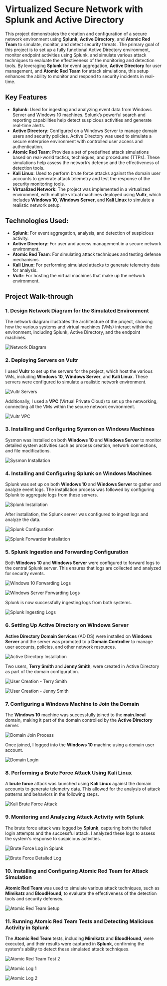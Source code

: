 # Virtualized Secure Network with Splunk and Active Directory

This project demonstrates the creation and configuration of a secure network environment using **Splunk**, **Active Directory**, and **Atomic Red Team** to simulate, monitor, and detect security threats. The primary goal of this project is to set up a fully functional Active Directory environment, monitor endpoint activities using Splunk, and simulate various attack techniques to evaluate the effectiveness of the monitoring and detection tools. By leveraging **Splunk** for event aggregation, **Active Directory** for user management, and **Atomic Red Team** for attack simulations, this setup enhances the ability to monitor and respond to security incidents in real-time.

## Key Features

- **Splunk**: Used for ingesting and analyzing event data from Windows Server and Windows 10 machines. Splunk’s powerful search and reporting capabilities help detect suspicious activities and generate real-time alerts.
- **Active Directory**: Configured on a Windows Server to manage domain users and security policies. Active Directory was used to simulate a secure enterprise environment with controlled user access and authentication.
- **Atomic Red Team**: Provides a set of predefined attack simulations based on real-world tactics, techniques, and procedures (TTPs). These simulations help assess the network’s defense and the effectiveness of detection tools.
- **Kali Linux**: Used to perform brute force attacks against the domain user accounts to generate attack telemetry and test the response of the security monitoring tools.
- **Virtualized Network**: The project was implemented in a virtualized environment, with multiple virtual machines deployed using **Vultr**, which includes **Windows 10**, **Windows Server**, and **Kali Linux** to simulate a realistic network setup.

## Technologies Used:
- **Splunk**: For event aggregation, analysis, and detection of suspicious activity.
- **Active Directory**: For user and access management in a secure network environment.
- **Atomic Red Team**: For simulating attack techniques and testing defense mechanisms.
- **Kali Linux**: For performing simulated attacks to generate telemetry data for analysis.
- **Vultr**: For hosting the virtual machines that make up the network environment.

## Project Walk-through

### 1. Design Network Diagram for the Simulated Environment
The network diagram illustrates the architecture of the project, showing how the various systems and virtual machines (VMs) interact within the environment, including Splunk, Active Directory, and the endpoint machines.

![Network Diagram](https://github.com/sufani/Virutalized-Secure-Network-with-Splunk-and-Active-Directory/blob/main/images/Active%20Directory%20Project.drawio.png?raw=true)

### 2. Deploying Servers on Vultr
I used **Vultr** to set up the servers for the project, which host the various VMs, including **Windows 10**, **Windows Server**, and **Kali Linux**. These servers were configured to simulate a realistic network environment.

![Vultr Servers](https://github.com/sufani/Virutalized-Secure-Network-with-Splunk-and-Active-Directory/blob/main/images/VultrServers.jpeg?raw=true)

Additionally, I used a **VPC** (Virtual Private Cloud) to set up the networking, connecting all the VMs within the secure network environment.

![Vultr VPC](https://github.com/sufani/Virutalized-Secure-Network-with-Splunk-and-Active-Directory/blob/main/images/VultrVPC.jpeg?raw=true)

### 3. Installing and Configuring Sysmon on Windows Machines
Sysmon was installed on both **Windows 10** and **Windows Server** to monitor detailed system activities such as process creation, network connections, and file modifications.

![Sysmon Installation](https://github.com/sufani/Virutalized-Secure-Network-with-Splunk-and-Active-Directory/blob/main/images/Sysmon.jpeg?raw=true)

### 4. Installing and Configuring Splunk on Windows Machines
Splunk was set up on both **Windows 10** and **Windows Server** to gather and analyze event logs. The installation process was followed by configuring Splunk to aggregate logs from these servers.

![Splunk Installation](https://github.com/sufani/Virutalized-Secure-Network-with-Splunk-and-Active-Directory/blob/main/images/SplunkInstall.jpeg?raw=true)

After installation, the Splunk server was configured to ingest logs and analyze the data.

![Splunk Configuration](https://github.com/sufani/Virutalized-Secure-Network-with-Splunk-and-Active-Directory/blob/main/images/SplunkConfig.jpeg?raw=true)

![Splunk Forwarder Installation](https://github.com/sufani/Virutalized-Secure-Network-with-Splunk-and-Active-Directory/blob/main/images/SplunkForInstall.jpeg?raw=true)

### 5. Splunk Ingestion and Forwarding Configuration
Both **Windows 10** and **Windows Server** were configured to forward logs to the central Splunk server. This ensures that logs are collected and analyzed for security events.

![Windows 10 Forwarding Logs](https://github.com/sufani/Virutalized-Secure-Network-with-Splunk-and-Active-Directory/blob/main/images/TargetPC.jpeg?raw=true)

![Windows Server Forwarding Logs](https://github.com/sufani/Virutalized-Secure-Network-with-Splunk-and-Active-Directory/blob/main/images/ActDirServer.jpeg?raw=true)

Splunk is now successfully ingesting logs from both systems.

![Splunk Ingesting Logs](https://github.com/sufani/Virutalized-Secure-Network-with-Splunk-and-Active-Directory/blob/main/images/SplunkIngest.jpeg?raw=true)

### 6. Setting Up Active Directory on Windows Server
**Active Directory Domain Services** (AD DS) were installed on **Windows Server** and the server was promoted to a **Domain Controller** to manage user accounts, policies, and other network resources.

![Active Directory Installation](https://github.com/sufani/Virutalized-Secure-Network-with-Splunk-and-Active-Directory/blob/main/images/ADInstall.jpeg?raw=true)

Two users, **Terry Smith** and **Jenny Smith**, were created in Active Directory as part of the domain configuration.

![User Creation - Terry Smith](https://github.com/sufani/Virutalized-Secure-Network-with-Splunk-and-Active-Directory/blob/main/images/UserTerry.jpeg?raw=true)

![User Creation - Jenny Smith](https://github.com/sufani/Virutalized-Secure-Network-with-Splunk-and-Active-Directory/blob/main/images/UserJenny.jpeg?raw=true)

### 7. Configuring a Windows Machine to Join the Domain
The **Windows 10** machine was successfully joined to the **main.local** domain, making it part of the domain controlled by the **Active Directory** server.

![Domain Join Process](https://github.com/sufani/Virutalized-Secure-Network-with-Splunk-and-Active-Directory/blob/main/images/DomainJoin.jpeg?raw=true)

Once joined, I logged into the **Windows 10** machine using a domain user account.

![Domain Login](https://github.com/sufani/Virutalized-Secure-Network-with-Splunk-and-Active-Directory/blob/main/images/DomainLogin.jpeg?raw=true)

### 8. Performing a Brute Force Attack Using Kali Linux
A **brute force** attack was launched using **Kali Linux** against the domain accounts to generate telemetry data. This allowed for the analysis of attack patterns and behaviors in the following steps.

![Kali Brute Force Attack](https://github.com/sufani/Virutalized-Secure-Network-with-Splunk-and-Active-Directory/blob/main/images/KaliBruteForce.jpeg?raw=true)

### 9. Monitoring and Analyzing Attack Activity with Splunk
The brute force attack was logged by **Splunk**, capturing both the failed login attempts and the successful attack. I analyzed these logs to assess the system's response to suspicious activities.

![Brute Force Log in Splunk](https://github.com/sufani/Virutalized-Secure-Network-with-Splunk-and-Active-Directory/blob/main/images/BruteForceLog.jpeg?raw=true)

![Brute Force Detailed Log](https://github.com/sufani/Virutalized-Secure-Network-with-Splunk-and-Active-Directory/blob/main/images/BruteForceDetailLog.jpeg?raw=true)

### 10. Installing and Configuring Atomic Red Team for Attack Simulation
**Atomic Red Team** was used to simulate various attack techniques, such as **Mimikatz** and **BloodHound**, to evaluate the effectiveness of the detection tools and security defenses.

![Atomic Red Team Setup](https://github.com/sufani/Virutalized-Secure-Network-with-Splunk-and-Active-Directory/blob/main/images/AtomicTest1.jpeg?raw=true)

### 11. Running Atomic Red Team Tests and Detecting Malicious Activity in Splunk
The **Atomic Red Team** tests, including **Mimikatz** and **BloodHound**, were executed, and their results were captured in **Splunk**, confirming the system's ability to detect these simulated attack techniques.

![Atomic Red Team Test 2](https://github.com/sufani/Virutalized-Secure-Network-with-Splunk-and-Active-Directory/blob/main/images/AtomicTest2.jpeg?raw=true)

![Atomic Log 1](https://github.com/sufani/Virutalized-Secure-Network-with-Splunk-and-Active-Directory/blob/main/images/AtomicLog1.jpeg?raw=true)

![Atomic Log 2](https://github.com/sufani/Virutalized-Secure-Network-with-Splunk-and-Active-Directory/blob/main/images/AtomicLog2.jpeg?raw=true)
